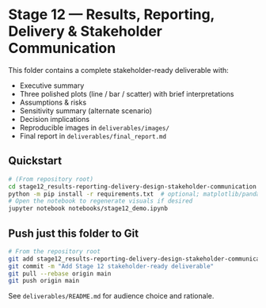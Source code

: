 # Stage 12 — Results, Reporting, Delivery & Stakeholder Communication

This folder contains a complete stakeholder-ready deliverable with:
- Executive summary
- Three polished plots (line / bar / scatter) with brief interpretations
- Assumptions & risks
- Sensitivity summary (alternate scenario)
- Decision implications
- Reproducible images in `deliverables/images/`
- Final report in `deliverables/final_report.md`

## Quickstart
```bash
# (From repository root)
cd stage12_results-reporting-delivery-design-stakeholder-communication
python -m pip install -r requirements.txt  # optional; matplotlib/pandas only
# Open the notebook to regenerate visuals if desired
jupyter notebook notebooks/stage12_demo.ipynb
```

## Push just this folder to Git
```bash
# From the repository root
git add stage12_results-reporting-delivery-design-stakeholder-communication
git commit -m "Add Stage 12 stakeholder-ready deliverable"
git pull --rebase origin main
git push origin main
```

See `deliverables/README.md` for audience choice and rationale.
